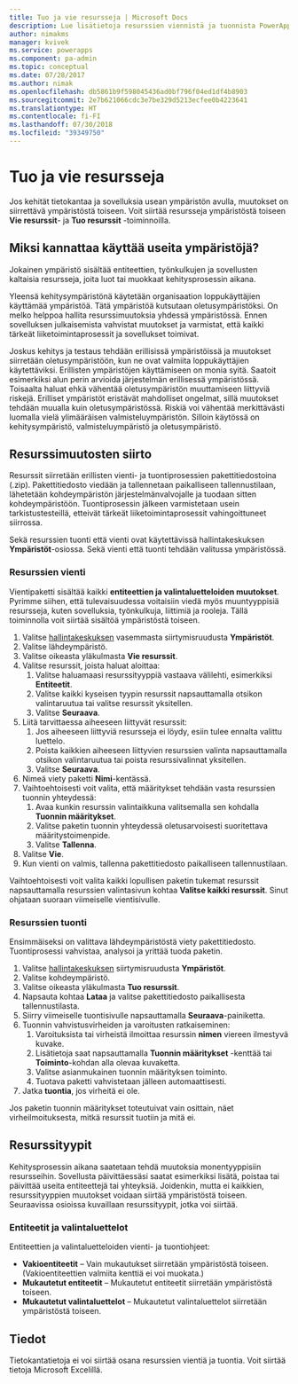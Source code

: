 ```yaml
---
title: Tuo ja vie resursseja | Microsoft Docs
description: Lue lisätietoja resurssien viennistä ja tuonnista PowerAppsissa
author: nimakms
manager: kvivek
ms.service: powerapps
ms.component: pa-admin
ms.topic: conceptual
ms.date: 07/28/2017
ms.author: nimak
ms.openlocfilehash: db5861b9f598045436ad0bf796f04ed1df4b8903
ms.sourcegitcommit: 2e7b621066cdc3e7be329d5213ecfee0b4223641
ms.translationtype: HT
ms.contentlocale: fi-FI
ms.lasthandoff: 07/30/2018
ms.locfileid: "39349750"
---
```

# <a name="export-and-import-resources"></a>Tuo ja vie resursseja
Jos kehität tietokantaa ja sovelluksia usean ympäristön avulla, muutokset on siirrettävä ympäristöstä toiseen. Voit siirtää resursseja ympäristöstä toiseen **Vie resurssit**- ja **Tuo resurssit** -toiminnoilla.

## <a name="why-use-multiple-environments"></a>Miksi kannattaa käyttää useita ympäristöjä?
Jokainen ympäristö sisältää entiteettien, työnkulkujen ja sovellusten kaltaisia resursseja, joita luot tai muokkaat kehitysprosessin aikana. 

Yleensä kehitysympäristönä käytetään organisaation loppukäyttäjien käyttämää ympäristöä. Tätä ympäristöä kutsutaan oletusympäristöksi. On melko helppoa hallita resurssimuutoksia yhdessä ympäristössä. Ennen sovelluksen julkaisemista vahvistat muutokset ja varmistat, että kaikki tärkeät liiketoimintaprosessit ja sovellukset toimivat.

Joskus kehitys ja testaus tehdään erillisissä ympäristöissä ja muutokset siirretään oletusympäristöön, kun ne ovat valmiita loppukäyttäjien käytettäviksi. Erillisten ympäristöjen käyttämiseen on monia syitä. Saatoit esimerkiksi alun perin arvioida järjestelmän erillisessä ympäristössä. Toisaalta haluat ehkä vähentää oletusympäristön muuttamiseen liittyviä riskejä. Erilliset ympäristöt eristävät mahdolliset ongelmat, sillä muutokset tehdään muualla kuin oletusympäristössä. Riskiä voi vähentää merkittävästi luomalla vielä ylimääräisen valmisteluympäristön. Silloin käytössä on kehitysympäristö, valmisteluympäristö ja oletusympäristö.

## <a name="moving-resource-changes"></a>Resurssimuutosten siirto
Resurssit siirretään erillisten vienti- ja tuontiprosessien pakettitiedostoina (.zip). Pakettitiedosto viedään ja tallennetaan paikalliseen tallennustilaan, lähetetään kohdeympäristön järjestelmänvalvojalle ja tuodaan sitten kohdeympäristöön. Tuontiprosessin jälkeen varmistetaan usein tarkistustesteillä, etteivät tärkeät liiketoimintaprosessit vahingoittuneet siirrossa.

Sekä resurssien tuonti että vienti ovat käytettävissä hallintakeskuksen **Ympäristöt**-osiossa. Sekä vienti että tuonti tehdään valitussa ympäristössä.

### <a name="export-resources"></a>Resurssien vienti
Vientipaketti sisältää kaikki **entiteettien ja valintaluetteloiden muutokset**. Pyrimme siihen, että tulevaisuudessa voitaisiin viedä myös muuntyyppisiä resursseja, kuten sovelluksia, työnkulkuja, liittimiä ja rooleja. Tällä toiminnolla voit siirtää sisältöä ympäristöstä toiseen.

1. Valitse [hallintakeskuksen](https://admin.powerapps.com) vasemmasta siirtymisruudusta **Ympäristöt**.
2. Valitse lähdeympäristö.
3. Valitse oikeasta yläkulmasta **Vie resurssit**.
4. Valitse resurssit, joista haluat aloittaa:
   1. Valitse haluamaasi resurssityyppiä vastaava välilehti, esimerkiksi **Entiteetit**.
   2. Valitse kaikki kyseisen tyypin resurssit napsauttamalla otsikon valintaruutua tai valitse resurssit yksitellen.
   3. Valitse **Seuraava**.
5. Liitä tarvittaessa aiheeseen liittyvät resurssit:
   1. Jos aiheeseen liittyviä resursseja ei löydy, esiin tulee ennalta valittu luettelo.
   2. Poista kaikkien aiheeseen liittyvien resurssien valinta napsauttamalla otsikon valintaruutua tai poista resurssivalinnat yksitellen.
   3. Valitse **Seuraava**.
6. Nimeä viety paketti **Nimi**-kentässä.
7. Vaihtoehtoisesti voit valita, että määritykset tehdään vasta resurssien tuonnin yhteydessä:
   1. Avaa kunkin resurssin valintaikkuna valitsemalla sen kohdalla **Tuonnin määritykset**.
   2. Valitse paketin tuonnin yhteydessä oletusarvoisesti suoritettava määritystoimenpide.
   3. Valitse **Tallenna**.
8. Valitse **Vie**.
9. Kun vienti on valmis, tallenna pakettitiedosto paikalliseen tallennustilaan.

Vaihtoehtoisesti voit valita kaikki lopullisen paketin tukemat resurssit napsauttamalla resurssien valintasivun kohtaa **Valitse kaikki resurssit**. Sinut ohjataan suoraan viimeiselle vientisivulle.

### <a name="import-resources"></a>Resurssien tuonti
Ensimmäiseksi on valittava lähdeympäristöstä viety pakettitiedosto. Tuontiprosessi vahvistaa, analysoi ja yrittää tuoda paketin.

1. Valitse [hallintakeskuksen](https://admin.powerapps.com) siirtymisruudusta **Ympäristöt**.
2. Valitse kohdeympäristö.
3. Valitse oikeasta yläkulmasta **Tuo resurssit**.
4. Napsauta kohtaa **Lataa** ja valitse pakettitiedosto paikallisesta tallennustilasta.
5. Siirry viimeiselle tuontisivulle napsauttamalla **Seuraava**-painiketta.
6. Tuonnin vahvistusvirheiden ja varoitusten ratkaiseminen:
   1. Varoituksista tai virheistä ilmoittaa resurssin **nimen** viereen ilmestyvä kuvake.
   2. Lisätietoja saat napsauttamalla **Tuonnin määritykset** -kenttää tai **Toiminto**-kohdan alla olevaa kuvaketta.
   3. Valitse asianmukainen tuonnin määrityksen toiminto.
   4. Tuotava paketti vahvistetaan jälleen automaattisesti.
7. Jatka **tuontia**, jos virheitä ei ole.

Jos paketin tuonnin määritykset toteutuivat vain osittain, näet virheilmoituksesta, mitkä resurssit tuotiin ja mitä ei.

## <a name="resource-types"></a>Resurssityypit
Kehitysprosessin aikana saatetaan tehdä muutoksia monentyyppisiin resursseihin. Sovellusta päivittäessäsi saatat esimerkiksi lisätä, poistaa tai päivittää useita entiteettejä tai yhteyksiä. Joidenkin, mutta ei kaikkien, resurssityyppien muutokset voidaan siirtää ympäristöstä toiseen. Seuraavissa osioissa kuvaillaan resurssityypit, jotka voi siirtää.

### <a name="entities-picklists"></a>Entiteetit ja valintaluettelot
Entiteettien ja valintaluetteloiden vienti- ja tuontiohjeet:

* **Vakioentiteetit** – Vain mukautukset siirretään ympäristöstä toiseen. (Vakioentiteettien valmiita kenttiä ei voi muokata.)
* **Mukautetut entiteetit** – Mukautetut entiteetit siirretään ympäristöstä toiseen.
* **Mukautetut valintaluettelot** – Mukautetut valintaluettelot siirretään ympäristöstä toiseen.

## <a name="data"></a>Tiedot
Tietokantatietoja ei voi siirtää osana resurssien vientiä ja tuontia. Voit siirtää tietoja Microsoft Excelillä. 

